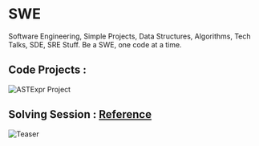 # SWE
Software Engineering, Simple Projects, Data Structures, Algorithms, Tech Talks, SDE, SRE Stuff. Be a SWE, one code at a time. 

## Code Projects :

![ASTExpr Project](https://raw.githubusercontent.com/codersguild/SWE/master/Code%20Project/exprclass.PNG)

## Solving Session : [Reference](https://github.com/taocpp/PEGTL)

![Teaser](https://raw.githubusercontent.com/codersguild/SWE/master/Discussion%20Images/session-5/design.jpeg)
